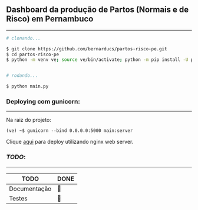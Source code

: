 ## Dashboard da produção de Partos (Normais e de Risco) em Pernambuco


<hr>

```bash
# clonando...

$ git clone https://github.com/bernarducs/partos-risco-pe.git
$ cd partos-risco-pe
$ python -m venv ve; source ve/bin/activate; python -m pip install -U pip; pip install -r requirements.txt


# rodando...

$ python main.py

```

### Deploying com gunicorn:
<hr>

Na raiz do projeto:

`(ve) ~$ gunicorn --bind 0.0.0.0:5000 main:server`

Clique [aqui](https://www.digitalocean.com/community/tutorials/how-to-serve-flask-applications-with-gunicorn-and-nginx-on-ubuntu-18-04) para deploy 
utilizando nginx web server.

### <i>TODO</i>:
<hr>

| TODO              | DONE        |
| ----------------- | ----------- |
| Documentação      | :red_circle:|
| Testes            | :red_circle:|